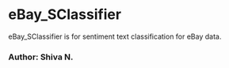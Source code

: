 # eBay_SClassifier

eBay_SClassifier is for sentiment text classification for eBay data.

### Author: Shiva N.
